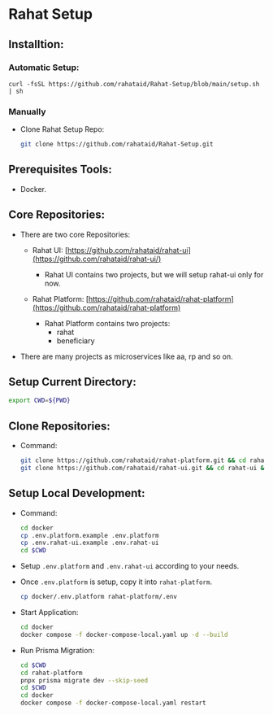 # Rahat Setup

## Installtion:
### Automatic Setup:
```
curl -fsSL https://github.com/rahataid/Rahat-Setup/blob/main/setup.sh | sh
```


### Manually
- Clone Rahat Setup Repo:
    ```sh
    git clone https://github.com/rahataid/Rahat-Setup.git
    ```

## Prerequisites Tools:
- Docker.

## Core Repositories:
- There are two core Repositories:
    - Rahat UI: [https://github.com/rahataid/rahat-ui](https://github.com/rahataid/rahat-ui/)
        - Rahat UI contains two projects, but we will setup rahat-ui only for now.

    - Rahat Platform: [https://github.com/rahataid/rahat-platform](https://github.com/rahataid/rahat-platform)
        - Rahat Platform contains two projects:
            - rahat
            - beneficiary


- There are many projects as microservices like aa, rp and so on. 

## Setup Current Directory:
```sh
export CWD=${PWD}
```

## Clone Repositories:
- Command:
    ```sh
    git clone https://github.com/rahataid/rahat-platform.git && cd rahat-platform && git checkout dev && pnpm install && pnpx prisma generate && cd $CWD
    git clone https://github.com/rahataid/rahat-ui.git && cd rahat-ui && git checkout dev && pnpm install && cd $CWD
    ```

## Setup Local Development:
- Command: 
    ```sh
    cd docker 
    cp .env.platform.example .env.platform
    cp .env.rahat-ui.example .env.rahat-ui
    cd $CWD
    ```

- Setup `.env.platform` and `.env.rahat-ui` according to your needs.
- Once `.env.platform` is setup, copy it into `rahat-platform`.
    ```sh
    cp docker/.env.platform rahat-platform/.env
    ```
- Start Application:
    ```sh
    cd docker
    docker compose -f docker-compose-local.yaml up -d --build
    ```

- Run Prisma Migration:
    ```sh
    cd $CWD
    cd rahat-platform
    pnpx prisma migrate dev --skip-seed
    cd $CWD
    cd docker
    docker compose -f docker-compose-local.yaml restart
    ```
